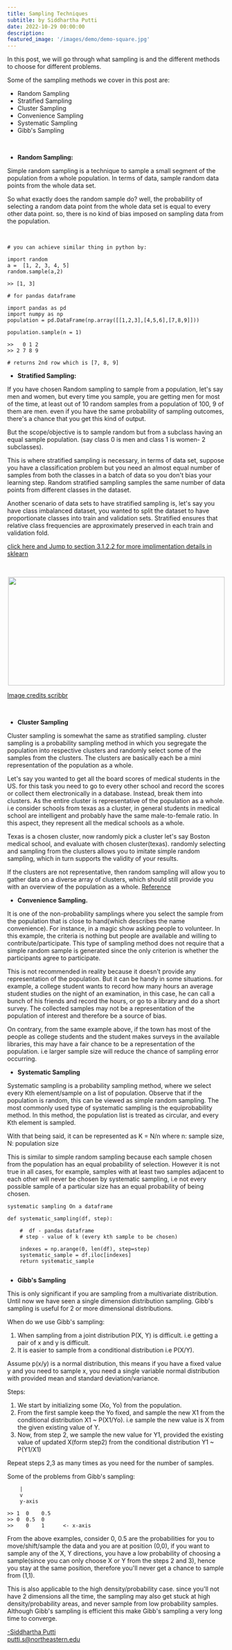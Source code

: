 ```yaml
---
title: Sampling Techniques
subtitle: by Siddhartha Putti 
date: 2022-10-29 00:00:00
description: 
featured_image: '/images/demo/demo-square.jpg'
---
```



In this post, we will go through what sampling is and the different methods to choose for different problems. 

Some of the sampling methods we cover in this post are:

* Random Sampling 
* Stratified Sampling 
* Cluster Sampling 
* Convenience Sampling 
* Systematic Sampling 
* Gibb's Sampling  

<br>

* **Random Sampling:**  

Simple random sampling is a technique to sample a small segment of the population from a whole population. In terms of data, sample random data points from the whole data set. 

So what exactly does the random sample do? well, the probability of selecting a random data point from the whole data set is equal to every other data point. so, there is no kind of bias imposed on sampling data from the population. 

<br>


```
# you can achieve similar thing in python by:

import random 
a =  [1, 2, 3, 4, 5]
random.sample(a,2)

>> [1, 3]

# for pandas dataframe

import pandas as pd
import numpy as np
population = pd.DataFrame(np.array([[1,2,3],[4,5,6],[7,8,9]]))

population.sample(n = 1)

>>   0 1 2 
>> 2 7 8 9

# returns 2nd row which is [7, 8, 9]
```


* **Stratified Sampling:** 

If you have chosen Random sampling to sample from a population, let's say men and women, but every time you sample, you are getting men for most of the time, at least out of 10 random samples from a population of 100, 9 of them are men. even if you have the same probability of sampling outcomes, there's a chance that you get this kind of output. 

But the scope/objective is to sample random but from a subclass having an equal sample population. (say class 0 is men and class 1 is women- 2 subclasses). 

This is where stratified sampling is necessary, in terms of data set, suppose you have a classification problem but you need an almost equal number of samples from both the classes in a batch of data so you don't bias your learning step. Random stratified sampling samples the same number of data points from different classes in the dataset. 

Another scenario of data sets to have stratified sampling is, let's say you have class imbalanced dataset, you wanted to split the dataset to have proportionate classes into train and validation sets.
Stratified ensures that relative class frequencies are approximately preserved in each train and validation fold. 

<a href = 'https://scikit-learn.org/stable/modules/cross_validation.html#stratification' > click here  and Jump to section 3.1.2.2 for more implimentation details in sklearn </a>

<br>

<p align='center'>

<a href='https://www.scribbr.com/methodology/stratified-sampling/'>

<img src="/images/Posts/Sampling/stratified-sample-7.png"
     style="display: block; 
        margin-left: auto;
        margin-right: auto; height:250px;width:500px" />
>
Image credits <a href='https://www.scribbr.com/methodology/stratified-sampling/'> scribbr</a>
</a>
</p>

<br>

* **Cluster Sampling** 

Cluster sampling is somewhat the same as stratified sampling. cluster sampling is a probability sampling method in which you segregate the population into respective clusters and randomly select some of the samples from the clusters. The clusters are basically each be a mini representation of the population as a whole. 

Let's say you wanted to get all the board scores of medical students in the US. for this task you need to go to every other school and record the scores or collect them electronically in a database. Instead, break them into clusters. As the entire cluster is representative of the population as a whole. i.e consider schools from texas as a cluster, in general students in medical school are intelligent and probably have the same male-to-female ratio. In this aspect, they represent all the medical schools as a whole. 

Texas is a chosen cluster, now randomly pick a cluster let's say Boston medical school, and evaluate with chosen cluster(texas). randomly selecting and sampling from the clusters allows you to imitate simple random sampling, which in turn supports the validity of your results. 

If the clusters are not representative, then random sampling will allow you to gather data on a diverse array of clusters, which should still provide you with an overview of the population as a whole. <a href = 'https://www.scribbr.com/methodology/cluster-sampling/#:~:text=What%20is%20cluster%20sampling%3F,the%20population%20as%20a%20whole.'> Reference </a>



* **Convenience Sampling.** 

It is one of the non-probability samplings where you select the sample from the population that is close to hand(which describes the name convenience). For instance, in a magic show asking people to volunteer. In this example, the criteria is nothing but people are available and willing to contribute/participate. This type of sampling method does not require that a simple random sample is generated since the only criterion is whether the participants agree to participate.

This is not recommended in reality because it doesn't provide any representation of the population. But it can be handy in some situations. for example, a college student wants to record how many hours an average student studies on the night of an examination, in this case, he can call a bunch of his friends and record the hours, or go to a library and do a short survey. The collected samples may not be a representation of the population of interest and therefore be a source of bias. 

On contrary, from the same example above, if the town has most of the people as college students and the student makes surveys in the available libraries, this may have a fair chance to be a representation of the population. i.e larger sample size will reduce the chance of sampling error occurring. 

* **Systematic Sampling**

Systematic sampling is a probability sampling method, where we select every Kth element/sample on a list of population. Observe that if the population is random, this can be viewed as simple random sampling. The most commonly used type of systematic sampling is the equiprobability method. In this method, the population list is treated as circular, and every Kth element is sampled.

With that being said, it can be represented as K = N/n where n: sample size, N: population size

This is similar to simple random sampling because each sample chosen from the population has an equal probability of selection. However it is not true in all cases, for example, samples with at least two samples adjacent to each other will never be chosen by systematic sampling, i.e not every possible sample of a particular size has an equal probability of being chosen. 

```
systematic sampling On a dataframe

def systematic_sampling(df, step):

    #  df - pandas dataframe
    # step - value of k (every kth sample to be chosen)
 
    indexes = np.arange(0, len(df), step=step)
    systematic_sample = df.iloc[indexes]
    return systematic_sample


```

* **Gibb's Sampling**

This is only significant if you are sampling from a multivariate distribution. Until now we have seen a single dimension distribution sampling. Gibb's sampling is useful for 2 or more dimensional distributions. 

When do we use Gibb's sampling: 

1. When sampling from a joint distribution P(X, Y) is difficult. i.e getting a pair of x and y is difficult.
2. It is easier to sample from a conditional distribution i.e P(X/Y). 

Assume p(x/y) is a normal distribution, this means if you have a fixed value y and you need to sample x, you need a single variable normal distribution with provided mean and standard deviation/variance.  

Steps: 

1. We start by initializing some (Xo, Yo) from the population. 
2. From the first sample keep the Yo fixed, and sample the new X1 from the conditional distribution X1 ~ P(X1/Yo). i.e sample the new value is X from the given existing value of Y. 
3. Now, from step 2, we sample the new value for Y1, provided the existing value of updated X(form step2) from the conditional distribution Y1 ~ P(Y1/X1)

Repeat steps 2,3 as many times as you need for the number of samples.

Some of the problems from Gibb's sampling:

```
    |
    v
    y-axis

>> 1  0    0.5
>> 0  0.5  0
>>    0    1      <- x-axis

```

From the above examples, consider 0, 0.5 are the probabilities for you to move/shift/sample the data and you are at position (0,0), if you want to sample any of the X, Y directions, you have a low probability of choosing a sample(since you can only choose X or Y from the steps 2 and 3), hence you stay at the same position, therefore you'll never get a chance to sample from (1,1). 

This is also applicable to the high density/probability case. since you'll not have 2 dimensions all the time, the sampling may also get stuck at high density/probability areas, and never sample from low probability samples. Although Gibb's sampling is efficient this make Gibb's sampling a very long time to converge. 

<a href = 'https://en.wikipedia.org/wiki/Gibbs_sampling'>

-Siddhartha Putti <br>
putti.s@northeastern.edu



